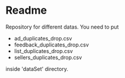 # Readme

Repository for different datas.
You need to put

- ad_duplicates_drop.csv
- feedback_duplicates_drop.csv
- list_duplicates_drop.csv
- sellers_duplicates_drop.csv

inside 'dataSet' directory.
